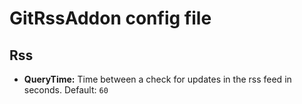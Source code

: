 # GitRssAddon config file

## Rss

* **QueryTime:** Time between a check for updates in the rss feed in seconds. Default: `60`
